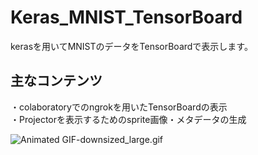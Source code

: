# Keras_MNIST_TensorBoard  

kerasを用いてMNISTのデータをTensorBoardで表示します。  

## 主なコンテンツ  
・colaboratoryでのngrokを用いたTensorBoardの表示  
・Projectorを表示するためのsprite画像・メタデータの生成


![Animated GIF-downsized_large.gif](https://qiita-image-store.s3.amazonaws.com/0/304373/4162c057-c108-5648-5f77-bbac00433b1f.gif)
